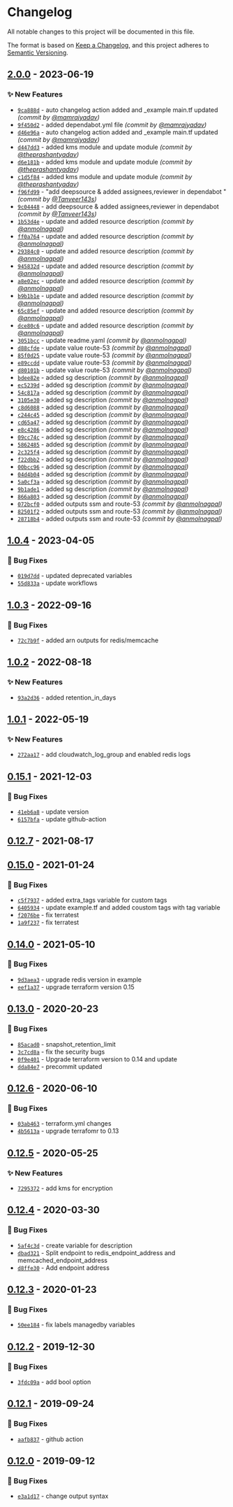 # Changelog
All notable changes to this project will be documented in this file.

The format is based on [Keep a Changelog](https://keepachangelog.com/en/1.0.0/),
and this project adheres to [Semantic Versioning](https://semver.org/spec/v2.0.0.html).

## [2.0.0] - 2023-06-19
### :sparkles: New Features
- [`9ca888d`](https://github.com/clouddrove/terraform-aws-elasticache/commit/9ca888d1c01f6d1f45928e44f04edc69c9b10c2b) - auto changelog action added and _example main.tf updated *(commit by [@mamrajyadav](https://github.com/mamrajyadav))*
- [`9f450d2`](https://github.com/clouddrove/terraform-aws-elasticache/commit/9f450d2d11a5d1da7587bc0767ab7eb5df2aeb77) - added dependabot.yml file *(commit by [@mamrajyadav](https://github.com/mamrajyadav))*
- [`d46e96a`](https://github.com/clouddrove/terraform-aws-elasticache/commit/d46e96a64de6f7bcf847a94bcd39692f78217c29) - auto changelog action added and _example main.tf updated *(commit by [@mamrajyadav](https://github.com/mamrajyadav))*
- [`d447dd3`](https://github.com/clouddrove/terraform-aws-elasticache/commit/d447dd33c3f91f7a9e4e2a10b3b60a36573db910) - added kms module and update module *(commit by [@theprashantyadav](https://github.com/theprashantyadav))*
- [`d6e181b`](https://github.com/clouddrove/terraform-aws-elasticache/commit/d6e181bea6dc667ce181bb6ddacb6f4c5a87e0db) - added kms module and update module *(commit by [@theprashantyadav](https://github.com/theprashantyadav))*
- [`c1d5f84`](https://github.com/clouddrove/terraform-aws-elasticache/commit/c1d5f847b219442b75d0dbf8f6a1d9a96ceba24b) - added kms module and update module *(commit by [@theprashantyadav](https://github.com/theprashantyadav))*
- [`f96fd99`](https://github.com/clouddrove/terraform-aws-elasticache/commit/f96fd998441e1b23c3333511f2d471bff0ae1c83) - "add deepsource & added assignees,reviewer in dependabot " *(commit by [@Tanveer143s](https://github.com/Tanveer143s))*
- [`9c04448`](https://github.com/clouddrove/terraform-aws-elasticache/commit/9c04448c4aa109c43a03ec869ebe78961df9648e) - add deepsource & added assignees,reviewer in dependabot *(commit by [@Tanveer143s](https://github.com/Tanveer143s))*
- [`1b53d4e`](https://github.com/clouddrove/terraform-aws-elasticache/commit/1b53d4e1b78aebbfa88ad50e43fab36d2392d573) - update and added resource description *(commit by [@anmolnagpal](https://github.com/anmolnagpal))*
- [`ff0a764`](https://github.com/clouddrove/terraform-aws-elasticache/commit/ff0a764344accd989f1b3b9e6ffc5ef87bcadf64) - update and added resource description *(commit by [@anmolnagpal](https://github.com/anmolnagpal))*
- [`29384c0`](https://github.com/clouddrove/terraform-aws-elasticache/commit/29384c02859e0f89117a5470b27da21a141dfc3c) - update and added resource description *(commit by [@anmolnagpal](https://github.com/anmolnagpal))*
- [`945832d`](https://github.com/clouddrove/terraform-aws-elasticache/commit/945832d6a8d106be1f56c4312da712e8f38e1e5a) - update and added resource description *(commit by [@anmolnagpal](https://github.com/anmolnagpal))*
- [`a8e02ec`](https://github.com/clouddrove/terraform-aws-elasticache/commit/a8e02ecdcfbe4deb32b577ea401f7d6d54c5e87a) - update and added resource description *(commit by [@anmolnagpal](https://github.com/anmolnagpal))*
- [`b9b1b1e`](https://github.com/clouddrove/terraform-aws-elasticache/commit/b9b1b1e8b5e9cca6e8419daceaa75fd71bd3a89c) - update and added resource description *(commit by [@anmolnagpal](https://github.com/anmolnagpal))*
- [`65c85ef`](https://github.com/clouddrove/terraform-aws-elasticache/commit/65c85ef2246968c760f8a5b48aa7caafc43c3534) - update and added resource description *(commit by [@anmolnagpal](https://github.com/anmolnagpal))*
- [`dce80c6`](https://github.com/clouddrove/terraform-aws-elasticache/commit/dce80c6116bde84e2e8cfa6f0dd06f18ce41a874) - update and added resource description *(commit by [@anmolnagpal](https://github.com/anmolnagpal))*
- [`3051bcc`](https://github.com/clouddrove/terraform-aws-elasticache/commit/3051bcc1667b486193803981551b84d3ec8054e8) - update readme.yaml *(commit by [@anmolnagpal](https://github.com/anmolnagpal))*
- [`d88cfde`](https://github.com/clouddrove/terraform-aws-elasticache/commit/d88cfde014cee5ee126fb452706627315f462d54) - update value route-53 *(commit by [@anmolnagpal](https://github.com/anmolnagpal))*
- [`85f0d25`](https://github.com/clouddrove/terraform-aws-elasticache/commit/85f0d25e522910c94c2c9f0a14deb7fb8a7b192c) - update value route-53 *(commit by [@anmolnagpal](https://github.com/anmolnagpal))*
- [`e89ccdd`](https://github.com/clouddrove/terraform-aws-elasticache/commit/e89ccdd03b92daa0dccfcf8bdbc9a9ba8e96b687) - update value route-53 *(commit by [@anmolnagpal](https://github.com/anmolnagpal))*
- [`d80101b`](https://github.com/clouddrove/terraform-aws-elasticache/commit/d80101bc5db03e3a6ae532d0f9bb551d8c2a44a2) - update value route-53 *(commit by [@anmolnagpal](https://github.com/anmolnagpal))*
- [`bdee82e`](https://github.com/clouddrove/terraform-aws-elasticache/commit/bdee82e635251dd69f2aea3367302bbb0d33e57f) - added sg description *(commit by [@anmolnagpal](https://github.com/anmolnagpal))*
- [`ec5239d`](https://github.com/clouddrove/terraform-aws-elasticache/commit/ec5239dc9262d0964829d1a19ba211c6e73244e9) - added sg description *(commit by [@anmolnagpal](https://github.com/anmolnagpal))*
- [`54c817a`](https://github.com/clouddrove/terraform-aws-elasticache/commit/54c817acd8621f738c28f585acdf43cb5d702200) - added sg description *(commit by [@anmolnagpal](https://github.com/anmolnagpal))*
- [`3105e30`](https://github.com/clouddrove/terraform-aws-elasticache/commit/3105e30c4cbf37281683c22ec2129f4420f714e7) - added sg description *(commit by [@anmolnagpal](https://github.com/anmolnagpal))*
- [`c8d6088`](https://github.com/clouddrove/terraform-aws-elasticache/commit/c8d608824b2ff18bf8b2ff22e967f400a011f382) - added sg description *(commit by [@anmolnagpal](https://github.com/anmolnagpal))*
- [`c244c45`](https://github.com/clouddrove/terraform-aws-elasticache/commit/c244c457e6a51e872e3c2fbae7fb3085f3d0c15c) - added sg description *(commit by [@anmolnagpal](https://github.com/anmolnagpal))*
- [`cd65a47`](https://github.com/clouddrove/terraform-aws-elasticache/commit/cd65a477b9beed6f27dd7fb608071ed085f9163a) - added sg description *(commit by [@anmolnagpal](https://github.com/anmolnagpal))*
- [`e8c4286`](https://github.com/clouddrove/terraform-aws-elasticache/commit/e8c4286ecbb0a1130255646f919ae152cab8d7ec) - added sg description *(commit by [@anmolnagpal](https://github.com/anmolnagpal))*
- [`09cc74c`](https://github.com/clouddrove/terraform-aws-elasticache/commit/09cc74c02f7446f55cccbfc696fa977e6d16ec44) - added sg description *(commit by [@anmolnagpal](https://github.com/anmolnagpal))*
- [`5862485`](https://github.com/clouddrove/terraform-aws-elasticache/commit/586248531dc26fa9a2ea429776f48a804d884e15) - added sg description *(commit by [@anmolnagpal](https://github.com/anmolnagpal))*
- [`2c325f4`](https://github.com/clouddrove/terraform-aws-elasticache/commit/2c325f4f26bec988a87a1de59e69fadfcc938533) - added sg description *(commit by [@anmolnagpal](https://github.com/anmolnagpal))*
- [`f22dbb2`](https://github.com/clouddrove/terraform-aws-elasticache/commit/f22dbb24fd7860395b7e2dc69580fe40950fb69e) - added sg description *(commit by [@anmolnagpal](https://github.com/anmolnagpal))*
- [`00bcc96`](https://github.com/clouddrove/terraform-aws-elasticache/commit/00bcc96ed9df33cc85c21ca5a3559429db1ad126) - added sg description *(commit by [@anmolnagpal](https://github.com/anmolnagpal))*
- [`04d4b04`](https://github.com/clouddrove/terraform-aws-elasticache/commit/04d4b04fa2196a76bd7bd4dfa5e3dd512d31206c) - added sg description *(commit by [@anmolnagpal](https://github.com/anmolnagpal))*
- [`5a0cf3a`](https://github.com/clouddrove/terraform-aws-elasticache/commit/5a0cf3adf82b174ff4bd1caff1202bd33443a212) - added sg description *(commit by [@anmolnagpal](https://github.com/anmolnagpal))*
- [`9b1ade1`](https://github.com/clouddrove/terraform-aws-elasticache/commit/9b1ade172c8b4803d1fee252afb26c40b1446d22) - added sg description *(commit by [@anmolnagpal](https://github.com/anmolnagpal))*
- [`866a803`](https://github.com/clouddrove/terraform-aws-elasticache/commit/866a803328297b873cf16ba28c7a8fa5594100f6) - added sg description *(commit by [@anmolnagpal](https://github.com/anmolnagpal))*
- [`072bcf0`](https://github.com/clouddrove/terraform-aws-elasticache/commit/072bcf0b43f4fa3c2f67557eaccfc2227fe25d5e) - added outputs ssm and route-53 *(commit by [@anmolnagpal](https://github.com/anmolnagpal))*
- [`82501f2`](https://github.com/clouddrove/terraform-aws-elasticache/commit/82501f22b512d79e3651794e917551a466514087) - added outputs ssm and route-53 *(commit by [@anmolnagpal](https://github.com/anmolnagpal))*
- [`28718b4`](https://github.com/clouddrove/terraform-aws-elasticache/commit/28718b45836face2f1d91e28e20d8c6b142adf65) - added outputs ssm and route-53 *(commit by [@anmolnagpal](https://github.com/anmolnagpal))*


## [1.0.4] - 2023-04-05
### :bug: Bug Fixes
- [`019d7dd`](https://github.com/clouddrove/terraform-aws-elasticache/commit/019d7dd7daae3b49a1a24e94adf7f56c657ffdc6) - updated deprecated variables
- [`55d833a`](https://github.com/clouddrove/terraform-aws-elasticache/commit/55d833a0fac8420284db0a06379c750b215d511a) - update workflows

## [1.0.3] - 2022-09-16
### :bug: Bug Fixes
- [`72c7b9f`](https://github.com/clouddrove/terraform-aws-elasticache/commit/72c7b9f70a3e9dfe5a6d1e41535575cbc2cb6668) - added arn outputs for redis/memcache

## [1.0.2] - 2022-08-18
### :sparkles: New Features
- [`93a2d36`](https://github.com/clouddrove/terraform-aws-elasticache/commit/93a2d36bc8dc8e153f04b4b286143c6fe7ecb940) - added retention_in_days


## [1.0.1] - 2022-05-19
### :sparkles: New Features
- [`272aa17`](https://github.com/clouddrove/terraform-aws-elasticache/commit/272aa17ab7d4a038cf0e37ebd7d1abf25c30095d) - add cloudwatch_log_group and enabled redis logs

## [0.15.1] - 2021-12-03
### :bug: Bug Fixes
- [`41eb6a8`](https://github.com/clouddrove/terraform-aws-elasticache/commit/41eb6a841f205e5c15ebccec260e8aabcbb3988c) - update version
- [`6157bfa`](https://github.com/clouddrove/terraform-aws-elasticache/commit/6157bfa79ca7a3a607daacac9e8fbfe385c03813) - update github-action


## [0.12.7] - 2021-08-17

## [0.15.0] - 2021-01-24
### :bug: Bug Fixes
- [`c5f7937`](https://github.com/clouddrove/terraform-aws-elasticache/commit/c5f7937cfc2215201c2f9d8a035b9de96139cd89) - added extra_tags variable for custom tags
- [`6405934`](https://github.com/clouddrove/terraform-aws-elasticache/commit/640593463a0c125818ed536da31be5e8180dca98) - update example.tf and added coustom tags with tag variable
- [`f2076be`](https://github.com/clouddrove/terraform-aws-elasticache/commit/f2076be7d25a2d757d10841f49100888e0a1bd36) - fix terratest
- [`1a9f237`](https://github.com/clouddrove/terraform-aws-elasticache/commit/1a9f2375e111d41ad63062223eb53afd5a669a4d) - fix terratest

## [0.14.0] - 2021-05-10
### :bug: Bug Fixes
- [`9d3aea3`](https://github.com/clouddrove/terraform-aws-elasticache/commit/9d3aea30030b2a5e59a8e44163477eb416690ef5) - upgrade redis version in example
- [`eef1a37`](https://github.com/clouddrove/terraform-aws-elasticache/commit/eef1a37695dce7012188f9e919de0626ca780117) - upgrade terraform version 0.15

## [0.13.0] - 2020-20-23
### :bug: Bug Fixes
- [`85acad0`](https://github.com/clouddrove/terraform-aws-elasticache/commit/85acad025ecdcb09520ba534cf9ed76c3424411f) - snapshot_retention_limit
- [`3c7cd8a`](https://github.com/clouddrove/terraform-aws-elasticache/commit/3c7cd8aa922f0d83552ba34f4e46b9a91c4533e9) - fix the security bugs
- [`0f9e401`](https://github.com/clouddrove/terraform-aws-elasticache/commit/0f9e401c990bfdf346ebfdde8fed91bd5e51a335) - Upgrade terraform version to 0.14 and update
- [`dda84e7`](https://github.com/clouddrove/terraform-aws-elasticache/commit/dda84e77616114c7120000955d1fd960475b30e8) - precommit updated

## [0.12.6] - 2020-06-10
### :bug: Bug Fixes
- [`03ab463`](https://github.com/clouddrove/terraform-aws-elasticache/commit/03ab463cd2e94cba60ff796a037c967c39bd2b97) - terraform.yml changes
- [`4b5613a`](https://github.com/clouddrove/terraform-aws-elasticache/commit/4b5613aacb419cde8ba7a994578c5847a8dd79a4) - upgrade terrafomr to 0.13

## [0.12.5] - 2020-05-25
### :sparkles: New Features
- [`7295372`](https://github.com/clouddrove/terraform-aws-elasticache/commit/72953724964b3890f53ed09cb959d2e1963cabc1) - add kms for encryption

## [0.12.4] - 2020-03-30
### :bug: Bug Fixes
- [`5af4c3d`](https://github.com/clouddrove/terraform-aws-elasticache/commit/5af4c3dc475fe8699f61d4d4984d73dbe738066e) - create variable for description
- [`dbad321`](https://github.com/clouddrove/terraform-aws-elasticache/commit/dbad321e2b42942b866ca278f740de205d502adb) - Split endpoint to redis_endpoint_address and memcached_endpoint_address
- [`d8ffe30`](https://github.com/clouddrove/terraform-aws-elasticache/commit/d8ffe304d87caed73d18dd8195d393dbf5f0f5eb) - Add endpoint address

## [0.12.3] - 2020-01-23
### :bug: Bug Fixes
- [`50ee184`](https://github.com/clouddrove/terraform-aws-elasticache/commit/50ee184da31b10caccde1608a4219c1fb98a48f2) - fix labels managedby variables

## [0.12.2] - 2019-12-30
### :bug: Bug Fixes
- [`3fdc09a`](https://github.com/clouddrove/terraform-aws-elasticache/commit/3fdc09aa401b09129bafbb88c10e64c149f52b43) - add bool option

## [0.12.1] - 2019-09-24
### :bug: Bug Fixes
- [`aafb837`](https://github.com/clouddrove/terraform-aws-elasticache/commit/aafb8370afe4e4c3f9b914d77e61b2a86b2c456d) - github action

## [0.12.0] - 2019-09-12
### :bug: Bug Fixes
- [`e3a1d17`](https://github.com/clouddrove/terraform-aws-elasticache/commit/e3a1d171cbec5d78b69f662497cad25a8c9f4d30) - change output syntax


[0.12.0]: https://github.com/clouddrove/terraform-aws-elasticache/compare/0.12.0...master
[0.12.1]: https://github.com/clouddrove/terraform-aws-elasticache/compare/0.12.1...master
[0.12.2]: https://github.com/clouddrove/terraform-aws-elasticache/compare/0.12.2...master
[0.12.3]: https://github.com/clouddrove/terraform-aws-elasticache/compare/0.12.3...master
[0.12.4]: https://github.com/clouddrove/terraform-aws-elasticache/compare/0.12.4...master
[0.12.5]: https://github.com/clouddrove/terraform-aws-elasticache/compare/0.12.5...master
[0.12.6]: https://github.com/clouddrove/terraform-aws-elasticache/compare/0.12.6...master
[0.13.0]: https://github.com/clouddrove/terraform-aws-elasticache/compare/0.13.0...master
[0.14.0]: https://github.com/clouddrove/terraform-aws-elasticache/compare/0.14.0...master
[0.15.0]: https://github.com/clouddrove/terraform-aws-elasticache/compare/0.15.0...master
[0.12.7]: https://github.com/clouddrove/terraform-aws-elasticache/releases/tag/0.12.7
[0.15.1]: https://github.com/clouddrove/terraform-aws-elasticache/compare/0.15.1...master
[1.0.1]: https://github.com/clouddrove/terraform-aws-elasticache/compare/1.0.1...master
[1.0.2]: https://github.com/clouddrove/terraform-aws-elasticache/compare/1.0.2...master
[1.0.3]: https://github.com/clouddrove/terraform-aws-elasticache/compare/1.0.3...master
[1.0.4]: https://github.com/clouddrove/terraform-aws-elasticache/compare/1.0.4...master


[2.0.0]: https://github.com/clouddrove/terraform-aws-elasticache/compare/1.0.4...2.0.0